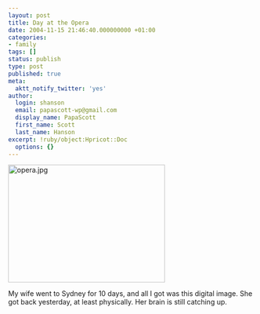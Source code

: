 ```yaml
---
layout: post
title: Day at the Opera
date: 2004-11-15 21:46:40.000000000 +01:00
categories:
- family
tags: []
status: publish
type: post
published: true
meta:
  aktt_notify_twitter: 'yes'
author:
  login: shanson
  email: papascott-wp@gmail.com
  display_name: PapaScott
  first_name: Scott
  last_name: Hanson
excerpt: !ruby/object:Hpricot::Doc
  options: {}
---
```

<p><img src="http://www.papascott.de/wordpress/wp-content/uploads/2004/11/opera.jpg" border="0" height="240" width="320" alt="opera.jpg" /></p>
<p>My wife went to Sydney for 10 days, and all I got was this digital image. She got back yesterday, at least physically. Her brain is still catching up.</p>
